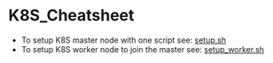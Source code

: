 # K8S_Cheatsheet
- To setup K8S master node with one script see: [setup.sh](./setup.sh)
- To setup K8S worker node to join the master see: [setup_worker.sh](./setup_worker.sh)
